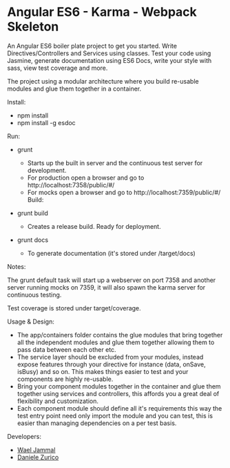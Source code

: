 # Angular ES6 - Karma - Webpack Skeleton

An Angular ES6 boiler plate project to get you started. Write Directives/Controllers and Services using classes. Test your code using Jasmine, generate documentation using
ES6 Docs, write your style with sass, view test coverage and more.

The project using a modular architecture where you build re-usable modules and glue them together in a container.

Install:
 - npm install
 - npm install -g esdoc

Run:

- grunt
    - Starts up the built in server and the continuous test server for development.
    - For production open a browser and go to http://localhost:7358/public/#/
    - For mocks open a browser and go to http://localhost:7359/public/#/
Build:

- grunt build
    - Creates a release build. Ready for deployment.

- grunt docs 
    - To generate documentation (it's stored under /target/docs)

Notes:

The grunt default task will start up a webserver on port 7358 and another server running mocks on 7359, it will also
spawn the karma server for continuous testing.

Test coverage is stored under target/coverage.

Usage & Design:

- The app/containers folder contains the glue modules that bring together all the independent modules and glue them together allowing them to pass data between each other etc.
- The service layer should be excluded from your modules, instead expose features through your directive for instance (data, onSave, isBusy) and so on. This makes things easier to test and your components are highly re-usable.
- Bring your component modules together in the container and glue them together using services and controllers, this affords you a great deal of flexibility and customization.
- Each component module should define all it's requirements this way the test entry point need only import the module and you can test, this is easier than managing dependencies on a per test basis.

Developers:

- [Wael Jammal](https://github.com/waeljammal)
- [Daniele Zurico](https://github.com/daniele-zurico)